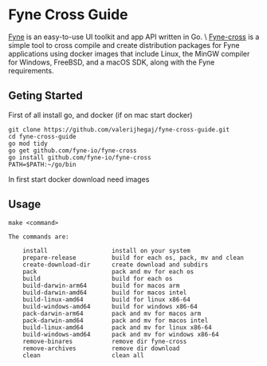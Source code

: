 # Fyne Cross Guide

[Fyne](https://github.com/fyne-io/fyne) is an easy-to-use UI toolkit and app API written in Go. \\
[Fyne-cross](https://github.com/fyne-io/fyne-cross) is a simple tool to cross compile and create distribution packages for Fyne applications using docker images that include Linux, the MinGW compiler for Windows, FreeBSD, and a macOS SDK, along with the Fyne requirements.

## Geting Started

First of all install go, and docker (if on mac start docker)

    git clone https://github.com/valerijhegaj/fyne-cross-guide.git
    cd fyne-cross-guide
    go mod tidy
    go get github.com/fyne-io/fyne-cross
    go install github.com/fyne-io/fyne-cross
    PATH=$PATH:~/go/bin

In first start docker download need images

## Usage

    make <command>
    
    The commands are:
    
		install                  install on your system
		prepare-release          build for each os, pack, mv and clean
		create-download-dir      create download and subdirs
		pack                     pack and mv for each os
		build                    build for each os
		build-darwin-arm64       build for macos arm
		build-darwin-amd64       build for macos intel
		build-linux-amd64        build for linux x86-64
		build-windows-amd64      build for windows x86-64
		pack-darwin-arm64        pack and mv for macos arm
		pack-darwin-amd64        pack and mv for macos intel
		build-linux-amd64        pack and mv for linux x86-64
		build-windows-amd64      pack and mv for windows x86-64
		remove-binares           remove dir fyne-cross
		remove-archives          remove dir download
		clean                    clean all
